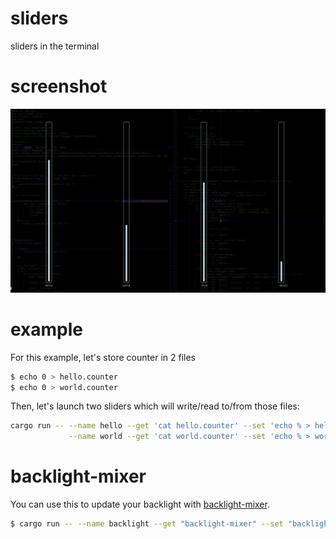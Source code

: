 # sliders

sliders in the terminal

# screenshot

![screenshot](screenshot.png)

# example 

For this example, let's store counter in 2 files

```bash
$ echo 0 > hello.counter
$ echo 0 > world.counter
```

Then, let's launch two sliders which will write/read to/from those files:

```bash
cargo run -- --name hello --get 'cat hello.counter' --set 'echo % > hello.counter' \
             --name world --get 'cat world.counter' --set 'echo % > world.counter'
``` 

# backlight-mixer

You can use this to update your backlight with [backlight-mixer](https://github.com/yazgoo/backlight-mixer).

```bash
$ cargo run -- --name backlight --get "backlight-mixer" --set "backlight-mixer %"
```
